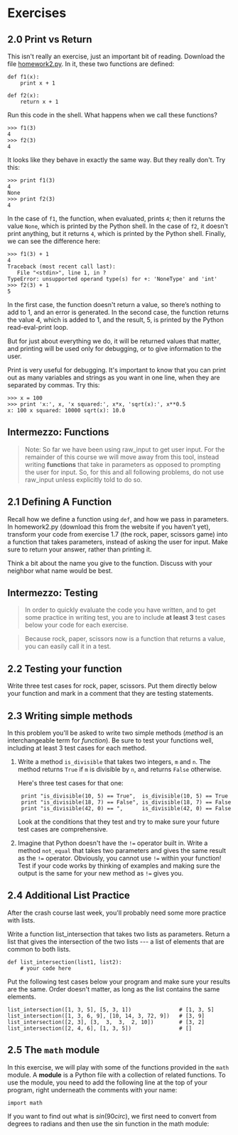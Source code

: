 # Exercises

## 2.0 Print vs Return

This isn't really an exercise, just an important bit of reading. Download the
file [homework2.py](homework2.py). In it, these two functions are defined:

	def f1(x):
	    print x + 1
	
	def f2(x):
	    return x + 1

Run this code in the shell. What happens when we call these functions?

	>>> f1(3)
	4
	>>> f2(3)
	4

It looks like they behave in exactly the same way. But they really don't. 
Try this:

	>>> print f1(3)
	4
	None
	>>> print f2(3)
	4

In the case of `f1`, the function, when evaluated, prints `4`; then it returns
the value `None`, which is printed by the Python shell. In the case of `f2`,
it doesn't print anything, but it returns `4`, which is printed by the Python
shell. Finally, we can see the difference here:

	>>> f1(3) + 1
	4
	Traceback (most recent call last):
	   File "<stdin>", line 1, in ?
	TypeError: unsupported operand type(s) for +: 'NoneType' and 'int'
	>>> f2(3) + 1
	5

In the first case, the function doesn't return a value, so there’s nothing 
to add to 1, and an error is generated. In the second case, the function 
returns the value 4, which is added to 1, and the result, 5, is printed by 
the Python read-eval-print loop.

But for just about everything we do, it will be returned values that matter, 
and printing will be used only for debugging, or to give information to the
user.

Print is very useful for debugging. It's important to know that you can
print out as many variables and strings as you want in one line, when they 
are separated by commas. Try this:

	>>> x = 100
	>>> print 'x:', x, 'x squared:', x*x, 'sqrt(x):', x**0.5
	x: 100 x squared: 10000 sqrt(x): 10.0

## Intermezzo: Functions

> Note: So far we have been using raw_input to get user input. For the 
> remainder of this course we will move away from this tool, instead writing
> **functions** that take in parameters as opposed to prompting the user for 
> input. So, for this and all following problems, do not use raw_input unless
> explicitly told to do so.

## 2.1 Defining A Function

Recall how we define a function using `def`, and how we pass in parameters. 
In homework2.py (download this from the website if you haven’t yet), 
transform your code from exercise 1.7 (the rock, paper, scissors game) into 
a function that takes parameters, instead of asking the user for input. Make 
sure to return your answer, rather than printing it.

Think a bit about the name you give to the function. Discuss with your 
neighbor what name would be best.

## Intermezzo: Testing

> In order to quickly evaluate the code you have written, and to get some
> practice in writing test, you are to include **at least 3** test cases
> below your code for each exercise.

> Because rock, paper, scissors now is a function that returns a value,
> you can easily call it in a test.

## 2.2 Testing your function

Write three test cases for rock, paper, scissors. Put them directly below
your function and mark in a comment that they are testing statements.

## 2.3 Writing simple methods

In this problem you'll be asked to write two simple methods (*method* is an
interchangeable term for *function*). Be sure to test your functions well, 
including at least 3 test cases for each method.

1. Write a method `is_divisible` that takes two integers, `m` and `n`. The
   method returns `True` if `m` is divisible by `n`, and returns `False`
   otherwise.

   Here's three test cases for that one:

		print "is_divisible(10, 5) == True",  is_divisible(10, 5) == True
		print "is_divisible(18, 7) == False", is_divisible(18, 7) == False
		print "is_divisible(42, 0) == ",      is_divisible(42, 0) == False
	
   Look at the conditions that they test and try to make sure your future 
   test cases are comprehensive.

2. Imagine that Python doesn't have the `!=` operator built in. Write a
   method `not_equal` that takes two parameters and gives the same result 
   as the `!=` operator. Obviously, you cannot use `!=` within your 
   function! Test if your code works by thinking of examples and making sure
   the output is the same for your new method as `!=` gives you.

## 2.4 Additional List Practice

After the crash course last week, you'll probably need some more practice
with lists.

Write a function list_intersection that takes two lists as parameters. Return
a list that gives the intersection of the two lists --- a list of elements 
that are common to both lists.

	def list_intersection(list1, list2):
		# your code here

Put the following test cases below your program and make sure your results 
are the same. Order doesn't matter, as long as the list contains the same 
elements.

	list_intersection([1, 3, 5], [5, 3, 1])               # [1, 3, 5]
	list_intersection([1, 3, 6, 9], [10, 14, 3, 72, 9])   # [3, 9]
    list_intersection([2, 3], [3,  3,  3,  2, 10])        # [3, 2]
    list_intersection([2, 4, 6], [1, 3, 5])               # []

## 2.5 The `math` module

In this exercise, we will play with some of the functions provided in the 
`math` module. A **module** is a Python file with a collection of related 
functions. To use the module, you need to add the following line at the 
top of your program, right underneath the comments with your name:

	import math

If you want to find out what is $sin(90circ)$, we first need to convert 
from degrees to radians and then use the sin function in the math module:
